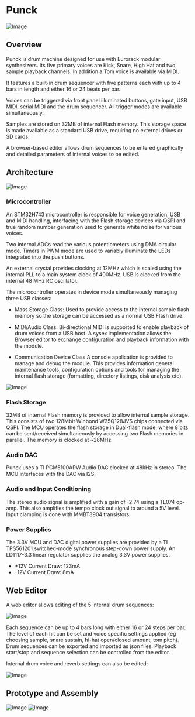 # Punck
![Image](https://raw.githubusercontent.com/dchwebb/Punck/master/Graphics/Punck_Front.jpg "icon")

Overview
--------

Punck is drum machine designed for use with Eurorack modular synthesizers. Its five primary voices are Kick, Snare, High Hat and two sample playback channels. In addition a Tom voice is available via MIDI.

It features a built-in drum sequencer with five patterns each with up to 4 bars in length and either 16 or 24 beats per bar.

Voices can be triggered via front panel illuminated buttons, gate input, USB MIDI, serial MIDI and the drum sequencer. All trigger modes are available simultaneously.

Samples are stored on 32MB of internal Flash memory. This storage space is made available as a standard USB drive, requiring no external drives or SD cards.

A browser-based editor allows drum sequences to be entered graphically and detailed parameters of internal voices to be edited.


Architecture
------------

![Image](https://raw.githubusercontent.com/dchwebb/Punck/master/Graphics/Punck_Back.jpg "icon")

### Microcontroller

An STM32H743 microcontroller is responsible for voice generation, USB and MIDI handling, interfacing with the Flash storage devices via QSPI and true random number generation used to generate white noise for various voices.

Two internal ADCs read the various potentiometers using DMA circular mode. Timers in PWM mode are used to variably illuminate the LEDs integrated into the push buttons.

An external crystal provides clocking at 12MHz which is scaled using the internal PLL to a main system clock of 400MHz. USB is clocked from the internal 48 MHz RC oscillator.

The microcontroller operates in device mode simultaneously managing three USB classes:

- Mass Storage Class:
Used to provide access to the internal sample flash memory so the storage can be accessed as a normal USB Flash drive.

- MIDI/Audio Class: 
Bi-directional MIDI is supported to enable playback of drum voices from a USB host. A sysex implementation allows the Browser editor to exchange configuration and playback information with the module.

- Communication Device Class
A console application is provided to manage and debug the module. This provides information general maintenance tools, configuration options and tools for managing the internal flash storage (formatting, directory listings, disk analysis etc).

![Image](https://raw.githubusercontent.com/dchwebb/Punck/master/Graphics/serial.png "icon")

### Flash Storage
32MB of internal Flash memory is provided to allow internal sample storage. This consists of two 128Mbit Winbond W25Q128JVS chips connected via QSPI. The MCU operates the flash storage in Dual-flash mode, where 8 bits can be sent/received simultaneously by accessing two Flash memories in parallel. The memory is clocked at ~28MHz.

### Audio DAC
Punck uses a TI PCM5100APW Audio DAC clocked at 48kHz in stereo. The MCU interfaces with the DAC via I2S.

### Audio and Input Conditioning
The stereo audio signal is amplified with a gain of -2.74 using a TL074 op-amp. This also amplifies the tempo clock out signal to around a 5V level. Input clamping is done with MMBT3904 transistors.
### Power Supplies

The 3.3V MCU and DAC digital power supplies are provided by a TI TPS561201 switched-mode synchronous step-down power supply. An LD1117-3.3 linear regulator supplies the analog 3.3V power supplies.

- +12V Current Draw: 123mA
- -12V Current Draw: 8mA

Web Editor
----------

A web editor allows editing of the 5 internal drum sequences:

![Image](https://raw.githubusercontent.com/dchwebb/Punck/master/Graphics/seqedit.png "icon")

Each sequence can be up to 4 bars long with either 16 or 24 steps per bar. The level of each hit can be set and voice specific settings applied (eg choosing sample, snare sustain, hi-hat open/closed amount, tom pitch). Drum sequences can be exported and imported as json files.
Playback start/stop and sequence selection can be controlled from the editor.

Internal drum voice and reverb settings can also be edited:

![Image](https://raw.githubusercontent.com/dchwebb/Punck/master/Graphics/voiceedit.png "icon")



Prototype and Assembly
----------------------

![Image](https://raw.githubusercontent.com/dchwebb/Punck/master/Graphics/Punck_Dev.jpg "icon")
![Image](https://raw.githubusercontent.com/dchwebb/Punck/master/Graphics/build.jpg "icon")

